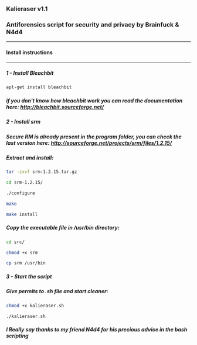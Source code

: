 ### Kalieraser v1.1  

### Antiforensics script for security and privacy by Brainfuck & N4d4




---------------------------------------------------------------------
#### Install instructions
-------------------------

##### 1 - Install Bleachbit
```bash
apt-get install bleachbit 
```
##### if you don't know how bleachbit work you can read the documentation here: http://bleachbit.sourceforge.net/




##### 2 - Install srm 

##### Secure RM is already present in the program folder, you can check the last version here: http://sourceforge.net/projects/srm/files/1.2.15/

##### Extract and install: 
```bash
tar -zxvf srm-1.2.15.tar.gz

cd srm-1.2.15/

./configure

make

make install
```

##### Copy the executable file in /usr/bin directory:
```bash
cd src/

chmod +x srm

cp srm /usr/bin
```

##### 3 - Start the script  

##### Give permits to .sh file and start cleaner:
```bash
chmod +x kalieraser.sh

./kalieraser.sh 
```

##### I Really say thanks to my friend N4d4 for his precious advice in the bash scripting 
